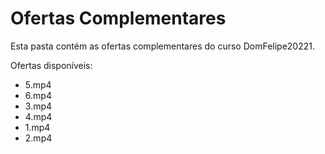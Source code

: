 # Ofertas Complementares

Esta pasta contém as ofertas complementares do curso DomFelipe20221.

Ofertas disponíveis:
- 5.mp4
- 6.mp4
- 3.mp4
- 4.mp4
- 1.mp4
- 2.mp4